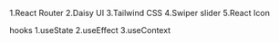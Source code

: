 1.React Router
2.Daisy UI 
3.Tailwind CSS
4.Swiper slider
5.React Icon

hooks
1.useState
2.useEffect
3.useContext 
